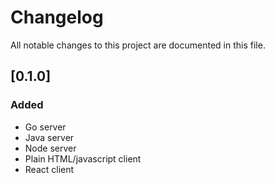 # Changelog

All notable changes to this project are documented in this file.

## [0.1.0]

### Added

- Go server
- Java server
- Node server
- Plain HTML/javascript client
- React client
